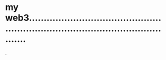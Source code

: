 # my web3.........................................................................................................
.
